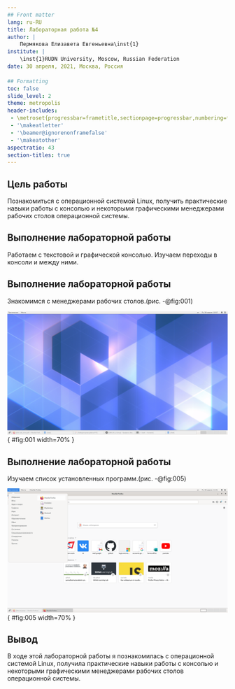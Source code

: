 ```yaml
---
## Front matter
lang: ru-RU
title: Лабораторная работа №4
author: |
	Пермякова Елизавета Евгеньевна\inst{1}
institute: |
	\inst{1}RUDN University, Moscow, Russian Federation
date: 30 апреля, 2021, Москва, Россия

## Formatting
toc: false
slide_level: 2
theme: metropolis
header-includes: 
 - \metroset{progressbar=frametitle,sectionpage=progressbar,numbering=fraction}
 - '\makeatletter'
 - '\beamer@ignorenonframefalse'
 - '\makeatother'
aspectratio: 43
section-titles: true
---
```


## Цель работы

Познакомиться с операционной системой Linux, получить практические навыки работы с консолью и некоторыми графическими менеджерами рабочих столов операционной системы.

## Выполнение лабораторной работы

Работаем с текстовой и графической консолью. Изучаем переходы в консоли и между ними. 

## Выполнение лабораторной работы

Знакомимся с менеджерами рабочих столов.(рис. -@fig:001)

![Классический GNOME](image4/clas.png){ #fig:001 width=70% }

## Выполнение лабораторной работы

Изучаем список установленных программ.(рис. -@fig:005)

![Mozilla](image4/mozilla.png){ #fig:005 width=70% }


## Вывод

В ходе этой лабораторной работы я познакомилась с операционной системой Linux, получила практические навыки работы с консолью и некоторыми графическими менеджерами рабочих столов операционной системы.
